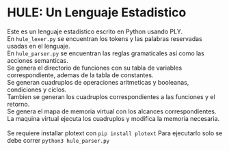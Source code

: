 # HULE: Un Lenguaje Estadistico

Este es un lenguaje estadistico escrito en Python usando PLY.
<br>
En `hule_lexer.py` se encuentran los tokens y las palabras reservadas usadas en el lenguaje.
<br>
En `hule_parser.py` se encuentran las reglas gramaticales así como las acciones semanticas.
<br>
Se genera el directorio de funciones con su tabla de variables correspondiente, ademas de la tabla de constantes.
<br>
Se generan cuadruplos de operaciones aritmeticas y booleanas, condiciones y ciclos.
<br>
Tambien se generan los cuadruplos correspondientes a las funciones y el retorno.
<br>
Se genera el mapa de memoria virtual con los alcances correspondientes.
<br>
La maquina virtual ejecuta los cuadruplos y modifica la memoria necesaria.
<br>
<br>
Se requiere installar plotext con `pip install plotext`
Para ejecutarlo solo se debe correr `python3 hule_parser.py`